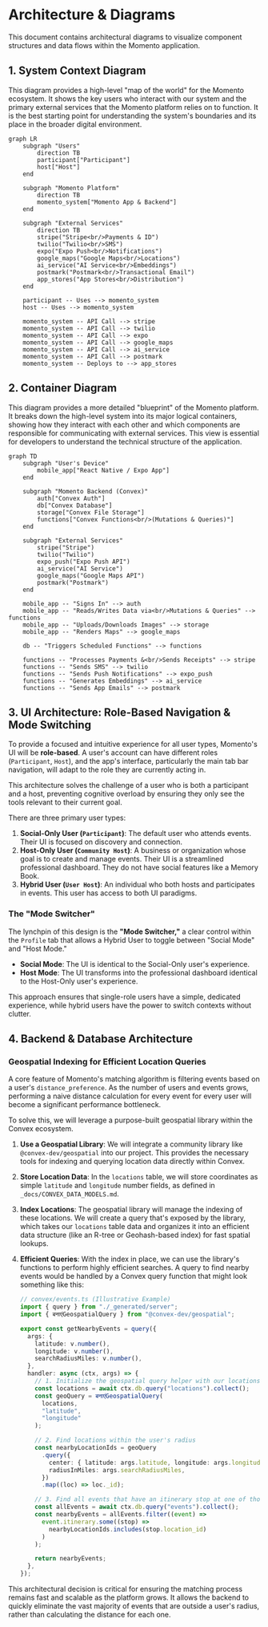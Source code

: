 # Architecture & Diagrams

This document contains architectural diagrams to visualize component structures and data flows within the Momento application.

## 1. System Context Diagram

This diagram provides a high-level "map of the world" for the Momento ecosystem. It shows the key users who interact with our system and the primary external services that the Momento platform relies on to function. It is the best starting point for understanding the system's boundaries and its place in the broader digital environment.

```mermaid
graph LR
    subgraph "Users"
        direction TB
        participant["Participant"]
        host["Host"]
    end

    subgraph "Momento Platform"
        direction TB
        momento_system["Momento App & Backend"]
    end

    subgraph "External Services"
        direction TB
        stripe("Stripe<br/>Payments & ID")
        twilio("Twilio<br/>SMS")
        expo("Expo Push<br/>Notifications")
        google_maps("Google Maps<br/>Locations")
        ai_service("AI Service<br/>Embeddings")
        postmark("Postmark<br/>Transactional Email")
        app_stores("App Stores<br/>Distribution")
    end

    participant -- Uses --> momento_system
    host -- Uses --> momento_system

    momento_system -- API Call --> stripe
    momento_system -- API Call --> twilio
    momento_system -- API Call --> expo
    momento_system -- API Call --> google_maps
    momento_system -- API Call --> ai_service
    momento_system -- API Call --> postmark
    momento_system -- Deploys to --> app_stores
```

## 2. Container Diagram

This diagram provides a more detailed "blueprint" of the Momento platform. It breaks down the high-level system into its major logical containers, showing how they interact with each other and which components are responsible for communicating with external services. This view is essential for developers to understand the technical structure of the application.

```mermaid
graph TD
    subgraph "User's Device"
        mobile_app["React Native / Expo App"]
    end

    subgraph "Momento Backend (Convex)"
        auth["Convex Auth"]
        db["Convex Database"]
        storage["Convex File Storage"]
        functions["Convex Functions<br/>(Mutations & Queries)"]
    end

    subgraph "External Services"
        stripe("Stripe")
        twilio("Twilio")
        expo_push("Expo Push API")
        ai_service("AI Service")
        google_maps("Google Maps API")
        postmark("Postmark")
    end

    mobile_app -- "Signs In" --> auth
    mobile_app -- "Reads/Writes Data via<br/>Mutations & Queries" --> functions
    mobile_app -- "Uploads/Downloads Images" --> storage
    mobile_app -- "Renders Maps" --> google_maps

    db -- "Triggers Scheduled Functions" --> functions

    functions -- "Processes Payments &<br/>Sends Receipts" --> stripe
    functions -- "Sends SMS" --> twilio
    functions -- "Sends Push Notifications" --> expo_push
    functions -- "Generates Embeddings" --> ai_service
    functions -- "Sends App Emails" --> postmark
```

## 3. UI Architecture: Role-Based Navigation & Mode Switching

To provide a focused and intuitive experience for all user types, Momento's UI will be **role-based**. A user's account can have different roles (`Participant`, `Host`), and the app's interface, particularly the main tab bar navigation, will adapt to the role they are currently acting in.

This architecture solves the challenge of a user who is both a participant and a host, preventing cognitive overload by ensuring they only see the tools relevant to their current goal.

There are three primary user types:

1.  **Social-Only User (`Participant`)**: The default user who attends events. Their UI is focused on discovery and connection.
2.  **Host-Only User (`Community Host`)**: A business or organization whose goal is to create and manage events. Their UI is a streamlined professional dashboard. They do not have social features like a Memory Book.
3.  **Hybrid User (`User Host`)**: An individual who both hosts and participates in events. This user has access to both UI paradigms.

### The "Mode Switcher"

The lynchpin of this design is the **"Mode Switcher,"** a clear control within the `Profile` tab that allows a Hybrid User to toggle between "Social Mode" and "Host Mode."

- **Social Mode**: The UI is identical to the Social-Only user's experience.
- **Host Mode**: The UI transforms into the professional dashboard identical to the Host-Only user's experience.

This approach ensures that single-role users have a simple, dedicated experience, while hybrid users have the power to switch contexts without clutter.

## 4. Backend & Database Architecture

### Geospatial Indexing for Efficient Location Queries

A core feature of Momento's matching algorithm is filtering events based on a user's `distance_preference`. As the number of users and events grows, performing a naive distance calculation for every event for every user will become a significant performance bottleneck.

To solve this, we will leverage a purpose-built geospatial library within the Convex ecosystem.

1.  **Use a Geospatial Library**: We will integrate a community library like `@convex-dev/geospatial` into our project. This provides the necessary tools for indexing and querying location data directly within Convex.

2.  **Store Location Data**: In the `locations` table, we will store coordinates as simple `latitude` and `longitude` number fields, as defined in `_docs/CONVEX_DATA_MODELS.md`.

3.  **Index Locations**: The geospatial library will manage the indexing of these locations. We will create a query that's exposed by the library, which takes our `locations` table data and organizes it into an efficient data structure (like an R-tree or Geohash-based index) for fast spatial lookups.

4.  **Efficient Queries**: With the index in place, we can use the library's functions to perform highly efficient searches. A query to find nearby events would be handled by a Convex query function that might look something like this:

    ```typescript
    // convex/events.ts (Illustrative Example)
    import { query } from "./_generated/server";
    import { बनाएंGeospatialQuery } from "@convex-dev/geospatial";

    export const getNearbyEvents = query({
      args: {
        latitude: v.number(),
        longitude: v.number(),
        searchRadiusMiles: v.number(),
      },
      handler: async (ctx, args) => {
        // 1. Initialize the geospatial query helper with our locations
        const locations = await ctx.db.query("locations").collect();
        const geoQuery = बनाएंGeospatialQuery(
          locations,
          "latitude",
          "longitude"
        );

        // 2. Find locations within the user's radius
        const nearbyLocationIds = geoQuery
          .query({
            center: { latitude: args.latitude, longitude: args.longitude },
            radiusInMiles: args.searchRadiusMiles,
          })
          .map((loc) => loc._id);

        // 3. Find all events that have an itinerary stop at one of those locations
        const allEvents = await ctx.db.query("events").collect();
        const nearbyEvents = allEvents.filter((event) =>
          event.itinerary.some((stop) =>
            nearbyLocationIds.includes(stop.location_id)
          )
        );

        return nearbyEvents;
      },
    });
    ```

This architectural decision is critical for ensuring the matching process remains fast and scalable as the platform grows. It allows the backend to quickly eliminate the vast majority of events that are outside a user's radius, rather than calculating the distance for each one.
